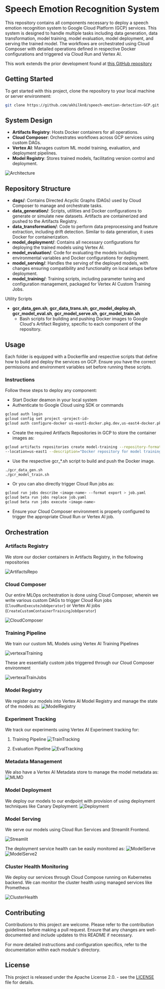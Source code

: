 # Speech Emotion Recognition System

This repository contains all components necessary to deploy a speech emotion recognition system to Google Cloud Platform (GCP) services. This system is designed to handle multiple tasks including data generation, data transformation, model training, model evaluation, model deployment, and serving the trained model. The workflows are orchestrated using Cloud Composer with detailed operations defined in respective Docker configurations and triggered via Cloud Run and Vertex AI.

This work extends the prior development found at [this GitHub repository](https://github.com/debanjansaha-git/speech-emotion-recognition)

## Getting Started

To get started with this project, clone the repository to your local machine or server environment:

```bash
git clone https://github.com/akhilkn8/speech-emotion-detection-GCP.git
```

## System Design
- **Artifacts Registry**: Hosts Docker containers for all operations.
- **Cloud Composer**: Orchestrates workflows across GCP services using custom DAGs.
- **Vertex AI**: Manages custom ML model training, evaluation, and deployment pipelines.
- **Model Registry**: Stores trained models, facilitating version control and deployment.

![Architecture](<assets/MLOps Architecture.png>)

## Repository Structure

- **dags/**: Contains Directed Acyclic Graphs (DAGs) used by Cloud Composer to manage and orchestrate tasks.
- **data_generation/**: Scripts, utilities and Docker configurations to generate or simulate new datasets. Artifacts are containerized and pushed to the Artifacts Registry.
- **data_transformation/**: Code to perform data preprocessing and feature extraction, including drift detection. Similar to data generation, it uses Docker for containerization.
- **model_deployment/**: Contains all necessary configurations for deploying the trained models using Vertex AI.
- **model_evaluation/**: Code for evaluating the models including environmental variables and Docker configurations for deployment.
- **model_serving/**: Handles the serving of the deployed models, with changes ensuring compatibility and functionality on local setups before deployment.
- **model_training/**: Training scripts, including parameter tuning and configuration management, packaged for Vertex AI Custom Training Jobs.

Utility Scripts
- **gcr_data_gen.sh**, **gcr_data_trans.sh**, **gcr_model_deploy.sh**, **gcr_model_eval.sh**, **gcr_model_serve.sh**, **gcr_model_train.sh**
  - Bash scripts for building and pushing Docker images to Google Cloud's Artifact Registry, specific to each component of the repository.


## Usage

Each folder is equipped with a Dockerfile and respective scripts that define how to build and deploy the services on GCP. Ensure you have the correct permissions and environment variables set before running these scripts.

### Instructions
Follow these steps to deploy any component:
- Start Docker deamon in your local system
- Authenticate to Google Cloud using SDK or commands
```bash
gcloud auth login
gcloud config set project <project-id>
gcloud auth configure-docker us-east1-docker.pkg.dev,us-east4-docker.pkg.dev
```
- Create the required Artifacts Repositories in GCP to store the container images as:
```bash
gcloud artifacts repositories create model-training --repository-format=docker \
--location=us-east1 --description="Docker repository for model training"
```
- Use the respective gcr_*.sh script to build and push the Docker image.
```bash
./gcr_data_gen.sh
./gcr_model_train.sh
```
- Or you can also directly trigger Cloud Run jobs as:
```bash
gcloud run jobs describe <image-name> --format export > job.yaml
gcloud beta run jobs replace job.yaml  
gcloud beta run jobs execute <image-name>
```

- Ensure your Cloud Composer environment is properly configured to trigger the appropriate Cloud Run or Vertex AI job.

## Orchestration

### Artifacts Registry

We store our docker containers in Artifacts Registry, in the following repositories 

![ArtifactsRepo](assets/image.png)

### Cloud Composer

Our entire MLOps orchestration is done using Cloud Composer, wherein we write various custom DAGs to trigger Cloud Run jobs (`CloudRunExecuteJobOperator`) or Vertex AI jobs (`CreateCustomContainerTrainingJobOperator`)

![CloudComposer](assets/image-4.png)

### Training Pipeline

We train our custom ML Models using Vertex AI Training Pipelines

![vertexaiTraining](assets/image-2.png)

These are essentially custom jobs triggered through our Cloud Composer environment

![vertexaiTrainJobs](assets/image-3.png)

### Model Registry

We register our models into Vertex AI Model Registry and manage the state of the models as:
![ModelRegistry](assets/image-9.png)

### Experiment Tracking

We track our experiments using Vertex AI Experiment tracking for:

1. Training Pipeline
![TrainTracking](assets/image-5.png)

2. Evaluation Pipeline
![EvalTracking](assets/image-6.png)

### Metadata Management
We also have a Vertex AI Metadata store to manage the model metadata as:
![MLMD](assets/image-7.png)

### Model Deployment

We deploy our models to our endpoint with provision of using deployment techniques like Canary Deployment:
![Deployment](assets/image-10.png)

### Model Serving

We serve our models using Cloud Run Services and Streamlit Frontend. 

![Streamlit](assets/image-13.png)

The deployment service health can be easily monitored as:
![ModelServe](assets/image-11.png)
![ModelServe2](assets/image-12.png)


### Cluster Health Monitoring

We deploy our services through Cloud Compose running on Kubernetes backend. We can monitor the cluster health using managed services like Prometheus

![ClusterHealth](assets/image-1.png)




## Contributing
Contributions to this project are welcome. Please refer to the contribution guidelines before making a pull request. Ensure that any changes are well-documented and include updates to this README if necessary.

For more detailed instructions and configuration specifics, refer to the documentation within each module's directory.


## License
This project is released under the Apache License 2.0. - see the [LICENSE](LICENSE) file for details.



